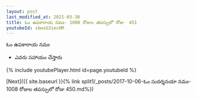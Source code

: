 ```yaml
---
layout: post
last_modified_at: 2021-03-30
title: ఓం ఉపకారాయ నమః- 1008 రోజుల తపస్సులో రోజు  451
youtubeId: sbwxG3iecHM
---
```

 
 
 ఓం ఉపకారాయ నమః  
 
 -  ఎవరు సహాయం చేస్తారు 
 
  
 
  
 
 
 
 
 
 


{% include youtubePlayer.html id=page.youtubeId %}
 
[Next]({{ site.baseurl }}{% link  split1/_posts/2017-10-06-ఓం సుదర్శనయా నమః- 1008 రోజుల తపస్సులో రోజు  450.md%})
 
